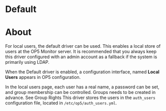 # Default

# About 

For local users, the default driver can be used. This enables a local store of users at the OP5 Monitor server. It is recommended that you always keep this driver configured with an admin account as a fallback if the system is primarily using LDAP.

When the Default driver is enabled, a configuration interface, named **Local Users** appears in OP5 configuration.

In the local users page, each user has a real name, a password can be set, and group membership can be controlled. Groups needs to be created in advance. See Group Rights
This driver stores the users in the `auth_users` configuration file, located in `/etc/op5/auth_users.yml`.

